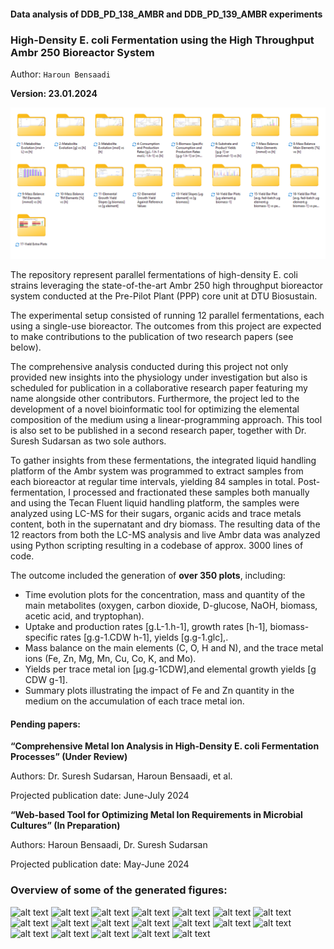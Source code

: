 #### Data analysis of DDB_PD_138_AMBR and DDB_PD_139_AMBR experiments
### High-Density E. coli Fermentation using the High Throughput Ambr 250 Bioreactor System

Author: 
`Haroun Bensaadi`

**Version: 23.01.2024**

![alt text](image.png)

The repository represent parallel fermentations of high-density E. coli strains leveraging the state-of-the-art Ambr 250 high throughput bioreactor system conducted at the Pre-Pilot Plant (PPP) core unit at DTU Biosustain. 

The experimental setup consisted of running 12 parallel fermentations, each using a single-use bioreactor. The outcomes from this project are expected to make contributions to the publication of two research papers (see below).

The comprehensive analysis conducted during this project not only provided new insights into the physiology under investigation but also is scheduled for publication in a collaborative research paper featuring my name alongside other contributors.
Furthermore, the project led to the development of a novel bioinformatic tool for optimizing the elemental composition of the medium using a linear-programming approach. This tool is also set to be published in a second research paper, together with Dr. Suresh Sudarsan as two sole authors.

To gather insights from these fermentations, the integrated liquid handling platform of the Ambr system was programmed to extract samples from each bioreactor at regular time intervals, yielding 84 samples in total. Post-fermentation, I processed and fractionated these samples both manually and using the Tecan Fluent liquid handling platform, the samples were analyzed using LC-MS for their sugars, organic acids and trace metals content, both in the supernatant and dry biomass.
The resulting data of the 12 reactors from both the LC-MS analysis and live Ambr data was analyzed using Python scripting resulting in a codebase of approx. 3000 lines of code. 

The outcome included the generation of **over 350 plots**, including:
- Time evolution plots for the concentration, mass and quantity of the main metabolites (oxygen, carbon dioxide, D-glucose, NaOH, biomass, acetic acid, and tryptophan). 
- Uptake and production rates [g.L-1.h-1], growth rates [h-1], biomass-specific rates [g.g-1.CDW h-1], yields [g.g-1.glc],.
- Mass balance on the main elements (C, O, H and N), and the trace metal ions (Fe, Zn, Mg, Mn, Cu, Co, K, and Mo).
- Yields per trace metal ion [µg.g-1CDW],and elemental growth yields [g CDW g-1].
- Summary plots illustrating the impact of Fe and Zn quantity in the medium on the accumulation of each trace metal ion.

#### Pending papers:

**“Comprehensive Metal Ion Analysis in High-Density E. coli Fermentation Processes” (Under Review)**

Authors: Dr. Suresh Sudarsan, Haroun Bensaadi, et al. 

Projected publication date: June-July 2024

**“Web-based Tool for Optimizing Metal Ion Requirements in Microbial Cultures” (In Preparation)**

Authors: Haroun Bensaadi, Dr. Suresh Sudarsan

Projected publication date: May-June 2024

### Overview of some of the generated figures:
![alt text](#/ambr_data_138_R01-02-03-1.png)
![alt text](#/mass_plot_138_R01-02-03-1.png)
![alt text](#/subplot_rates_138_R01-02-03-1.png)
![alt text](#/subplot_q_rates_138_R01-02-03.png)
![alt text](#/subplot_yields_138_R01-02-03-1.png)
![alt text](#/MB_main_C_138_R01-2.png)
![alt text](#/MB_main_triplicate_C_138_R01-02-03.png)
![alt text](#/elemental_growth_yield_Fe_138_R01-02-03-1.png)
![alt text](#/elemental_growth_yield_Mg_139_R09-10-11.png)
![alt text](#/measured_elemental_growth_yield_against_reference_values_horizontal-1.png)
![alt text](#/measured_elemental_growth_yields_against_reference_values_subplot.png)
![alt text](#/yield_slopes_µg_per_g_Fe_138_R01-02-03.png)
![alt text](#/yield_slopes_µg_per_g_Mg_139_R09-10-11.png)
![alt text](#/#_yields_µg_per_g_bar_plot_subplot-1.png)
![alt text](#/#_yields_per_strain_and_medium_types_subplot_per_element-1.png)
![alt text](#/#_yields_per_strain_type_subplot_per_element-1.png)
![alt text](#/#_yields_per_strain_type_subplot_all_elements-1.png)
![alt text](#/calculated_yields_horizontal-1.png)
![alt text](#/change_in_yield_heatmap-1.png)


